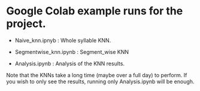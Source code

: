 # Google Colab example runs for the project.

- Naive_knn.ipnyb : Whole syllable KNN. 

- Segmentwise_knn.ipynb : Segment_wise KNN

- Analysis.ipynb : Analysis of the KNN results.

Note that the KNNs take a long time (maybe over a full day) to perform. If you wish to only see the results, running only Analysis.ipynb will be enough.
